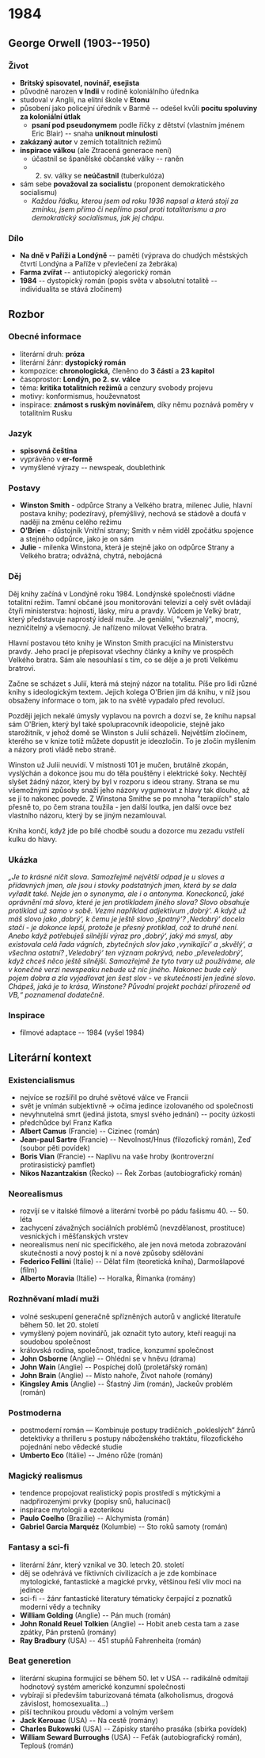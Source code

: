 # 1984

## George Orwell (1903--1950)

### Život
- **Britský spisovatel, novinář, esejista**
- původně narozen **v Indii** v rodině koloniálního úředníka
- studoval v Anglii, na elitní škole v **Etonu**
- působení jako policejní úředník v Barmě -- odešel kvůli **pocitu spoluviny za koloniální útlak**
  - **psaní pod pseudonymem** podle říčky z dětství (vlastním jménem Eric Blair) -- snaha **uniknout minulosti**
- **zakázaný autor** v zemích totalitních režimů
- **inspirace válkou** (ale Ztracená generace není)
  - účastnil se španělské občanské války -- raněn
  - 2. sv. války se **neúčastnil** (tuberkulóza)
- sám sebe **považoval za socialistu** (proponent demokratického socialismu)
  - _Každou řádku, kterou jsem od roku 1936 napsal a která stojí za zmínku, jsem přímo či nepřímo psal proti totalitarismu a pro demokratický socialismus, jak jej chápu._

### Dílo
- **Na dně v Paříži a Londýně** -- paměti (výprava do chudých městských čtvrtí Londýna a Paříže v převlečení za žebráka)
- **Farma zvířat** -- antiutopický alegorický román
- **1984** -- dystopický román (popis světa v absolutní totalitě -- individualita se stává zločinem)

## Rozbor

### Obecné informace
- literární druh: **próza**
- literární žánr: **dystopický román**  
- kompozice: **chronologická,** členěno do **3 částí** a **23 kapitol**
- časoprostor: **Londýn, po 2. sv. válce**
- téma: **kritika totalitních režimů** a cenzury svobody projevu
- motivy: konformismus, houževnatost
- inspirace: **známost s ruským novinářem**, díky němu poznává poměry v totalitním Rusku

### Jazyk
- **spisovná čeština**
- vyprávěno v **er-formě**
- vymyšlené výrazy -- newspeak, doublethink

### Postavy
- **Winston Smith** - odpůrce Strany a Velkého bratra, milenec Julie, hlavní postava knihy; podezíravý, přemýšlivý, nechová se stádově a doufá v naději na změnu celého režimu
- **O'Brien** - důstojník Vnitřní strany; Smith v něm viděl zpočátku spojence a stejného odpůrce, jako je on sám
- **Julie** - milenka Winstona, která je stejně jako on odpůrce Strany a Velkého bratra; odvážná, chytrá, nebojácná

### Děj
Děj knihy začíná v Londýně roku 1984. Londýnské společnosti vládne totalitní režim. Tamní občané jsou monitorováni televizí a celý svět ovládají čtyři ministerstva: hojnosti, lásky, míru a pravdy. Vůdcem je Velký bratr, který představuje naprostý ideál muže. Je geniální, "všeznalý", mocný, nezničitelný a všemocný. Je nařízeno milovat Velkého bratra.

Hlavní postavou této knihy je Winston Smith pracující na Ministerstvu pravdy. Jeho prací je přepisovat všechny články a knihy ve prospěch Velkého bratra. Sám ale nesouhlasí s tím, co se děje a je proti Velkému bratrovi.

Začne se scházet s Julií, která má stejný názor na totalitu. Píše pro lidi různé knihy s ideologickým textem. Jejich kolega O'Brien jim dá knihu, v níž jsou obsaženy informace o tom, jak to na světě vypadalo před revolucí.

Později jejich nekalé úmysly vyplavou na povrch a dozví se, že knihu napsal sám O'Brien, který byl také spolupracovník ideopolicie, stejně jako starožitník, v jehož domě se Winston s Julií scházeli. Největším zločinem, kterého se v knize totiž můžete dopustit je ideozločin. To je zločin myšlením a názory proti vládě nebo straně.

Winston už Julii neuvidí. V místnosti 101 je mučen, brutálně zkopán, vyslýchán a dokonce jsou mu do těla pouštěny i elektrické šoky. Nechtějí slyšet žádný názor, který by byl v rozporu s ideou strany. Strana se mu všemožnými způsoby snaží jeho názory vygumovat z hlavy tak dlouho, až se jí to nakonec povede. Z Winstona Smithe se po mnoha "terapiích" stalo přesně to, po čem strana toužila - jen další loutka, jen další ovce bez vlastního názoru, který by se jiným nezamlouval.

Kniha končí, když jde po bílé chodbě soudu a dozorce mu zezadu vstřelí kulku do hlavy.

### Ukázka
_„Je to krásné ničit slova. Samozřejmě největší odpad je u sloves a přídavných jmen, ale jsou i stovky podstatných jmen, která by se dala vyřadit také. Nejde jen o synonyma, ale i o antonyma. Koneckonců, jaké oprávnění má slovo, které je jen protikladem jiného slova? Slovo obsahuje protiklad už samo v sobě. Vezmi například adjektivum ,dobrý‘. A když už máš slovo jako ,dobrý‘, k čemu je ještě slovo ,špatný‘? ,Nedobrý‘ docela stačí - je dokonce lepší, protože je přesný protiklad, což to druhé není. Anebo když potřebuješ silnější výraz pro ,dobrý‘, jaký má smysl, aby existovala celá řada vágních, zbytečných slov jako ,vynikající‘ a ,skvělý‘, a všechna ostatní? ,Veledobrý‘ ten význam pokrývá, nebo ,převeledobrý‘, když chceš něco ještě silnější. Samozřejmě že tyto tvary už používáme, ale v konečné verzi newspeaku nebude už nic jiného. Nakonec bude celý pojem dobra a zla vyjadřovat jen šest slov - ve skutečnosti jen jediné slovo. Chápeš, jaká je to krása, Winstone? Původní projekt pochází přirozeně od VB,“ poznamenal dodatečně._

### Inspirace
- filmové adaptace -- 1984 (vyšel 1984)

## Literární kontext

### Existencialismus
-	nejvíce se rozšířil po druhé světové válce ve Francii
-	svět je vnímán subjektivně -> očima jedince izolovaného od společnosti
-	nevyhnutelná smrt (jediná jistota, smysl svého jednání) -- pocity úzkosti
-	předchůdce byl Franz Kafka
-	**Albert Camus** (Francie) -- Cizinec (román)
-	**Jean-paul Sartre** (Francie) -- Nevolnost/Hnus (filozofický román), Zeď (soubor pěti povídek)
-	**Boris Vian** (Francie) -- Naplivu na vaše hroby (kontroverzní protirasistický pamflet)
-	**Nikos Nazantzakisn** (Řecko) -- Řek Zorbas (autobiografický román)

### Neorealismus
-	rozvíjí se v italské filmové a literární tvorbě po pádu fašismu 40. -- 50. léta
-	zachycení závažných sociálních problémů (nevzdělanost, prostituce) vesnických i měšťanských vrstev
-	neorealismus není nic specifického, ale jen nová metoda zobrazování skutečnosti a nový postoj k ní a nové způsoby sdělování
-	**Federico Fellini** (Itálie) -- Dělat film (teoretická kniha), Darmošlapové (film)
-	**Alberto Moravia** (Itálie) -- Horalka, Římanka (romány)

### Rozhněvaní mladí muži
-	volné seskupení generačně spřízněných autorů v anglické literatuře během 50. let 20. století
-	vymyšlený pojem novinářů, jak označit tyto autory, kteří reagují na soudobou společnost
-	královská rodina, společnost, tradice, konzumní společnost
-	**John Osborne** (Anglie) -- Ohlédni se v hněvu (drama)
-	**John Wain** (Anglie) -- Pospíchej dolů (proletářský román)
-	**John Brain** (Anglie) -- Místo nahoře, Život nahoře (romány)
-	**Kingsley Amis** (Anglie) -- Šťastný Jim (román), Jackeův problém (román)

### Postmoderna
-	postmoderní román — Kombinuje postupy tradičních „pokleslých“ žánrů detektivky a thrilleru s postupy náboženského traktátu, filozofického pojednání nebo vědecké studie
-	**Umberto Eco** (Itálie) -- Jméno růže (román)

### Magický realismus
-	tendence propojovat realistický popis prostředí s mýtickými a nadpřirozenými prvky (popisy snů, halucinací)
-	inspirace mytologií a ezoterikou
-	**Paulo Coelho** (Brazílie) -- Alchymista (román)
-	**Gabriel Garcia Marquéz** (Kolumbie) -- Sto roků samoty (román)

### Fantasy a sci-fi
-	literární žánr, který vznikal ve 30. letech 20. století
-	děj se odehrává ve fiktivních civilizacích a je zde kombinace mytologické, fantastické a magické prvky, většinou řeší vliv moci na jedince
-	sci-fi -- žánr fantastické literatury tématicky čerpající z poznatků moderní vědy a techniky
-	**William Golding** (Anglie) -- Pán much (román)
-	**John Ronald Reuel Tolkien** (Anglie) -- Hobit aneb cesta tam a zase zpátky, Pán prstenů (romány)
-	**Ray Bradbury** (USA) -- 451 stupňů Fahrenheita (román)

### Beat generetion
-	literární skupina formující se během 50. let v USA -- radikálně odmítají hodnotový systém americké konzumní společnosti
-	vybírají si především taburizovaná témata (alkoholismus, drogová závislost, homosexualita…)
-	píší technikou proudu vědomí a volným veršem
-	**Jack Kerouac** (USA) -- Na cestě (romány)
-	**Charles Bukowski** (USA) -- Zápisky starého prasáka (sbírka povídek)
-	**William Seward Burroughs** (USA) -- Feťák (autobiografický román), Teplouš (román)